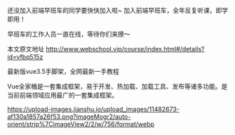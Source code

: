 还没加入前端早班车的同学要快快加入啦~
加入前端早班车，全年反复听课，即学即用！

早班车的工作人员一直在线，等待你们来撩～

本文原文地址
http://www.webschool.vip/course/index.html#/details?id=vfbq515z

最新版vue3.5手脚架，全网最新一手教程

Vue全家桶是一套集成框架，易于开发、热加载、加载工具、发布等诸多功能。是当前前端领域应用最广的一套集成框架。


https://upload-images.jianshu.io/upload_images/11482673-af130a1857a26f53.png?imageMogr2/auto-orient/strip%7CimageView2/2/w/756/format/webp
